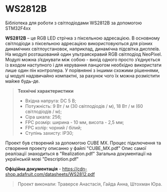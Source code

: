 # WS2812B
Бібліотека для роботи з світлодіодами WS2812B за допомогою STM32F4xx

**WS2812B** – це RGB LED стрічка з піксельною адресацією. В основному світлодіоди з піксельною адресацією використовуються для різних динамічних світлоустановок, наприклад, динамічна підсвітка дисплеїв.
На модулі розташований один ультраяскравий RGB світлодіод NeoPixel. Модулі можна з’єднувати між собою - вихід одного просто з’єднується із входом наступного і для керування ланцюгом необхідно використати лише один пін контролера. У порівнянні з іншими схожими рішеннями, ці модулі надзвичайно компактні, за рахунок чого їх можна розмістити майже будь-де.

>**Технічні характеристики**
>* Вхідна напруга: DC 5 В;
>* Потужність: 9 Вт / м (30 світлодіодів / м), 18 Вт / м (60 світлодіодів / м);
>* Сіра шкала: 256;
>* FPC розмір: ширина - 10 мм, висота -  2,5 мм;
>* FPC колір: чорний / білий;
>* Ступінь захисту: IP30;

Проект був створений за допомогою CUBE MX. Процес підключення та створення проекту описанно у файлі "CUBE_MX.pdf" 
Опис самої реалізації знаходиться в "Realization.pdf"
Загальна документації на українській мові "Description.pdf"

**Офіційна документація** -  <https://cdn-shop.adafruit.com/datasheets/WS2812.pdf>
>Проект виконали: Траверсе Анастасія, Гайда Анна, Штохман Юра.
